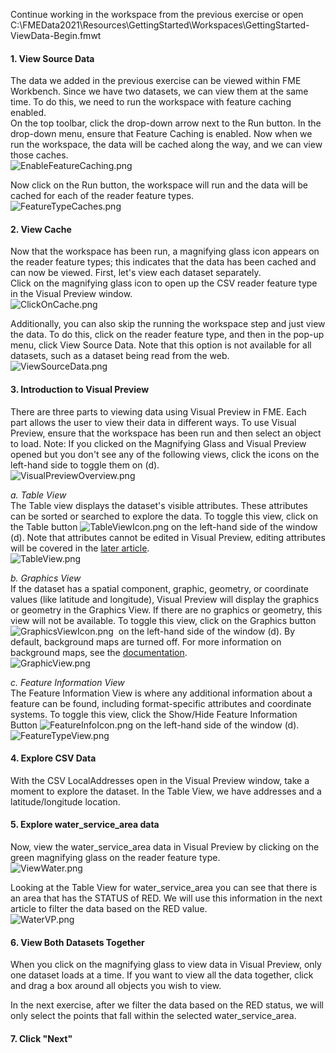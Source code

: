 <head><base target="_blank"> </head>

Continue working in the workspace from the previous exercise or open C:\FMEData2021\Resources\GettingStarted\Workspaces\GettingStarted-ViewData-Begin.fmwt

#### 1\. View Source Data
The data we added in the previous exercise can be viewed within FME Workbench. Since we have two datasets, we can view them at the same time. To do this, we need to run the workspace with feature caching enabled.\
On the top toolbar, click the drop-down arrow next to the Run button. In the drop-down menu, ensure that Feature Caching is enabled. Now when we run the workspace, the data will be cached along the way, and we can view those caches.\
![EnableFeatureCaching.png](https://community.safe.com/servlet/rtaImage?eid=ka14Q000000lK7N&feoid=00N30000006n8wU&refid=0EM4Q0000028b0I)

Now click on the Run button, the workspace will run and the data will be cached for each of the reader feature types.\
![FeatureTypeCaches.png](https://community.safe.com/servlet/rtaImage?eid=ka14Q000000lK7N&feoid=00N30000006n8wU&refid=0EM4Q0000028b0N)

#### 2\. View Cache
Now that the workspace has been run, a magnifying glass icon appears on the reader feature types; this indicates that the data has been cached and can now be viewed. First, let's view each dataset separately.\
Click on the magnifying glass icon to open up the CSV reader feature type in the Visual Preview window.\
![ClickOnCache.png](https://community.safe.com/servlet/rtaImage?eid=ka14Q000000lK7N&feoid=00N30000006n8wU&refid=0EM4Q0000028b0S)

Additionally, you can also skip the running the workspace step and just view the data. To do this, click on the reader feature type, and then in the pop-up menu, click View Source Data. Note that this option is not available for all datasets, such as a dataset being read from the web.\
![ViewSourceData.png](https://community.safe.com/servlet/rtaImage?eid=ka14Q000000lK7N&feoid=00N30000006n8wU&refid=0EM4Q0000028b0X)

#### 3\. Introduction to Visual Preview
There are three parts to viewing data using Visual Preview in FME. Each part allows the user to view their data in different ways. To use Visual Preview, ensure that the workspace has been run and then select an object to load. Note: If you clicked on the Magnifying Glass and Visual Preview opened but you don't see any of the following views, click the icons on the left-hand side to toggle them on (d).\
![VisualPreviewOverview.png](https://community.safe.com/servlet/rtaImage?eid=ka14Q000000lK7N&feoid=00N30000006n8wU&refid=0EM4Q0000028b0c)

*a. Table View*\
The Table view displays the dataset's visible attributes. These attributes can be sorted or searched to explore the data. To toggle this view, click on the Table button ![TableViewIcon.png](https://community.safe.com/servlet/rtaImage?eid=ka14Q000000lK7N&feoid=00N30000006n8wU&refid=0EM4Q0000028b0h) on the left-hand side of the window (d). Note that attributes cannot be edited in Visual Preview, editing attributes will be covered in the [later article](https://community.safe.com/s/article/getting-started-with-fme-desktop-modify-attributes).\
![TableView.png](https://community.safe.com/servlet/rtaImage?eid=ka14Q000000lK7N&feoid=00N30000006n8wU&refid=0EM4Q0000028b0m)

*b. Graphics View*\
If the dataset has a spatial component, graphic, geometry, or coordinate values (like latitude and longitude), Visual Preview will display the graphics or geometry in the Graphics View. If there are no graphics or geometry, this view will not be available. To toggle this view, click on the Graphics button ![GraphicsViewIcon.png](https://community.safe.com/servlet/rtaImage?eid=ka14Q000000lK7N&feoid=00N30000006n8wU&refid=0EM4Q0000028b0r)  on the left-hand side of the window (d). By default, background maps are turned off. For more information on background maps, see the [documentation](https://docs.safe.com/fme/html/FME_Desktop_Documentation/FME_Workbench/Workbench/options-background-maps-WB.htm).\
![GraphicView.png](https://community.safe.com/servlet/rtaImage?eid=ka14Q000000lK7N&feoid=00N30000006n8wU&refid=0EM4Q0000028b0w)

*c. Feature Information View*\
The Feature Information View is where any additional information about a feature can be found, including format-specific attributes and coordinate systems. To toggle this view, click the Show/Hide Feature Information Button ![FeatureInfoIcon.png](https://community.safe.com/servlet/rtaImage?eid=ka14Q000000lK7N&feoid=00N30000006n8wU&refid=0EM4Q0000028b16) on the left-hand side of the window (d).\
![FeatureTypeView.png](https://community.safe.com/servlet/rtaImage?eid=ka14Q000000lK7N&feoid=00N30000006n8wU&refid=0EM4Q0000028b11)

#### 4\. Explore CSV Data
With the CSV LocalAddresses open in the Visual Preview window, take a moment to explore the dataset. In the Table View, we have addresses and a latitude/longitude location. 

#### 5\. Explore water_service_area data
Now, view the water_service_area data in Visual Preview by clicking on the green magnifying glass on the reader feature type.\
![ViewWater.png](https://community.safe.com/servlet/rtaImage?eid=ka14Q000000lK7N&feoid=00N30000006n8wU&refid=0EM4Q0000028b1B)

Looking at the Table View for water_service_area you can see that there is an area that has the STATUS of RED. We will use this information in the next article to filter the data based on the RED value.\
![WaterVP.png](https://community.safe.com/servlet/rtaImage?eid=ka14Q000000lK7N&feoid=00N30000006n8wU&refid=0EM4Q0000028b1G)

#### 6\. View Both Datasets Together
When you click on the magnifying glass to view data in Visual Preview, only one dataset loads at a time. If you want to view all the data together, click and drag a box around all objects you wish to view.

In the next exercise, after we filter the data based on the RED status, we will only select the points that fall within the selected water_service_area.

#### 7. Click "Next"
